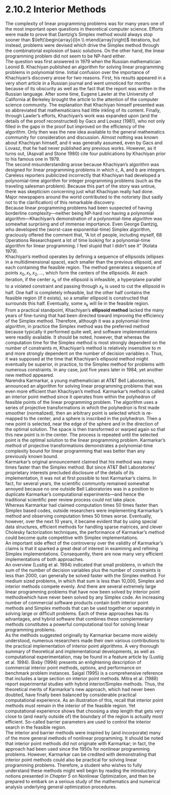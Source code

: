 # 2.10.2 Interior Methods

The complexity of linear programming problems was for many years one of the most important open questions in theoretical computer science. Efforts were made to prove that Dantzig’s Simplex method would always stop sooner than $\left(\begin{array}{l}n \\ m\end{array}\right)$ iterations, but instead, problems were devised which drive the Simplex method through the combinatorial explosion of basic solutions. On the other hand, the linear programming problem did not seem to be NP-hard either. <br> 
The question was first answered in 1979 when the Russian mathematician Leonid B. Khachiyan published an algorithm for solving linear programming problems in polynomial time. Initial confusion over the importance of Khachiyan’s discovery arose for two reasons. First, his results appeared in a very short article in a Russian journal and went unnoticed for months because of its obscurity as well as the fact that the report was written in the Russian language. After some time, Eugene Lawler at the University of California at Berkeley brought the article to the attention of the computer science community. The explanation that Khachiyan himself presented was so abbreviated that mathematicians had little inkling of its content. Finally, through Lawler’s efforts, Khachiyan’s work was expanded upon (and the details of the proof reconstructed) by Gacs and Lovasz (1981), who not only filled in the gaps in the proof but improved on the efficiency of the algorithm. Only then was the new idea available to the general mathematics community for consideration and discussion. Almost nothing was known about Khachiyan himself, and it was generally assumed, even by Gacs and Lovasz, that he had never published any previous works. However, as it turns out, (Aspvall and Stone 1980) cite four publications by Khachiyan prior to his famous one in 1979. <br> 
The second misunderstanding arose because Khachiyan’s algorithm was designed for linear programming problems in which c, A, and b are integers. Careless reporters publicized incorrectly that Khachiyan had developed a polynomial-time algorithm for integer programming problems (such as the traveling salesman problem). Because this part of the story was untrue, there was skepticism concerning just what Khachiyan really had done. Major newspapers around the world contributed to the notoriety (but sadly not to the clarification) of this remarkable discovery. <br> 
Because linear programming problems had been suspected of having borderline complexity—neither being NP-hard nor having a polynomial algorithm—Khachiyan’s demonstration of a polynomial-time algorithm was somewhat surprising and of immense importance. Even George Dantzig, who developed the (worst-case exponential-time) Simplex algorithm, graciously offered the comment that, “A lot of people, including myself, 68 Operations Researchspent a lot of time looking for a polynomial-time algorithm for linear programming. I feel stupid that I didn’t see it” (Kolata 1979). <br>
Khachiyan’s method operates by defining a sequence of ellipsoids (ellipses in a multidimensional space), each smaller than the previous ellipsoid, and each containing the feasible region. The method generates a sequence of points $x_0, x_1, x_2, \dots ,$ which form the centers of the ellipsoids. At each iteration, if the center $x_k$ of the ellipsoid is infeasible, a hyperplane parallel to a violated constraint and passing through $x_k$ is used to cut the ellipsoid in half. One half is completely infeasible, but the other half contains the feasible region (if it exists), so a smaller ellipsoid is constructed that surrounds this half. Eventually, some $x_k$ will lie in the feasible region. <br> 
From a practical standpoint, Khachiyan’s **ellipsoid method** lacked the many years of fine-tuning that had been directed toward improving the efficiency of the Simplex method. Therefore, although it was a polynomial-time algorithm, in practice the Simplex method was the preferred method because typically it performed quite well, and software implementations were readily available. It should be noted, however, that whereas the computation time for the Simplex method is most strongly dependent on the number of constraints $m$, Khachiyan’s method is relatively insensitive to $m$ and more strongly dependent on the number of decision variables $n$. Thus, it was supposed at the time that Khachiyan’s ellipsoid method might eventually be superior, in practice, to the Simplex method for problems with numerous constraints. In any case, just five years later in 1984, yet another new method appeared. <br> 
Narendra Karmarkar, a young mathematician at AT&T Bell Laboratories, announced an algorithm for solving linear programming problems that was even more efficient than Khachiyan’s method. Karmarkar’s method is called an interior point method since it operates from within the polyhedron of feasible points of the linear programming problem. The algorithm uses a series of projective transformations in which the polyhedron is first made smoother (normalized), then an arbitrary point is selected which is re-mapped to the center, and a sphere is inscribed in the polyhedron. Then a new point is selected, near the edge of the sphere and in the direction of the optimal solution. The space is then transformed or warped again so that this new point is in the center. The process is repeated until the selected point is the optimal solution to the linear programming problem. Karmarkar’s method of projective transformations demonstrates a polynomial-time complexity bound for linear programming that was better than any previously known bound. <br>
Karmarkar’s original announcement claimed that his method was many times faster than the Simplex method. But since AT&T Bell Laboratories’ proprietary interests precluded disclosure of the details of its implementation, it was not at first possible to test Karmarkar’s claims. In fact, for several years, the scientific community remained somewhat annoyed because no one outside Bell Laboratories was in a position to duplicate Karmarkar’s computational experiments—and hence the traditional scientific peer review process could not take place. <br>
Whereas Karmarkar had claimed computation times 50 times faster than Simplex based codes, outside researchers were implementing Karmarkar’s method and observing computation times 50 times worse. Eventually, however, over the next 10 years, it became evident that by using special data structures, efficient methods for handling sparse matrices, and clever Cholesky factorization techniques, the performance of Karmarkar’s method could become quite competitive with Simplex implementations. <br> 
An important side effect of the controversy over the validity of Karmarkar’s claims is that it sparked a great deal of interest in examining and refining Simplex implementations. Consequently, there are now many very efficient implementations of both approaches. <br> 
An overview (Lustig et al. 1994) indicated that small problems, in which the sum of the number of decision variables plus the number of constraints is less than 2000, can generally be solved faster with the Simplex method. For medium sized problems, in which that sum is less than 10,000, Simplex and interior methods compete evenly. And there are several extremely large linear programming problems that have now been solved by interior point methodswhich have never been solved by any Simplex code. An increasing number of commercial software products contain both interior point methods and Simplex methods that can be used together or separately in solving large or difficult problems. Each of these approaches has its advantages, and hybrid software that combines these complementary methods constitutes a powerful computational tool for solving linear programming problems. <br> 
As the methods suggested originally by Karmarkar became more widely understood, numerous researchers made their own various contributions to the practical implementation of interior point algorithms. A very thorough summary of theoretical and implementational developments, as well as computational experimentation, may be found in a feature article by (Lustig et al. 1994). Bixby (1994) presents an enlightening description of commercial interior point methods, options, and performance on benchmark problem instances. Saigal (1995) is a comprehensive reference that includes a large section on interior point methods. Mitra et al. (1988) report experimental studies with hybrid interior/Simplex methods. Thus, the theoretical merits of Karmarkar’s new approach, which had never been doubted, have finally been balanced by considerable practical computational experience. As an illustration of this, recall that interior point methods must remain in the interior of the feasible region. Yet computational experience shows that choosing a step length that gets very close to (and nearly outside of) the boundary of the region is actually most efficient. So-called barrier parameters are used to control the interior search in the feasible region. <br> 
The interior and barrier methods were inspired by (and incorporate) many of the more general methods of nonlinear programming. It should be noted that interior point methods did not originate with Karmarkar; in fact, the approach had been used since the 1950s for nonlinear programming problems. However, Karmarkar can be credited with demonstrating that interior point methods could also be practical for solving linear programming problems. Therefore, a student who wishes to fully understand these methods might well begin by reading the introductory notions presented in *Chapter 5* on Nonlinear Optimization, and then be prepared to embark on a serious study of the mathematics and numerical analysis underlying general optimization procedures.